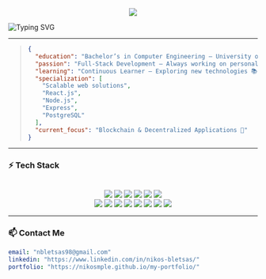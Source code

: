 <div align="center">
  <img src="https://capsule-render.vercel.app/api?text=Welcome%20to%20My%20GitHub!&animation=fadeIn&type=waving&color=gradient&fontColor=white&height=180&fontSize=35" />
</div>

![Typing SVG](https://readme-typing-svg.herokuapp.com?font=Fira+Code&pause=800&color=F7B93E&width=550&lines=Hey%2C+I'm+Nikos+Bletsas!+👋;Full-Stack+Developer+%7C+Blockchain+Enthusiast;Always+Learning+and+Building!🚀)  

---

> ```json
> {
>   "education": "Bachelor’s in Computer Engineering – University of Thessaly 🎓",
>   "passion": "Full-Stack Development – Always working on personal projects 🚀",
>   "learning": "Continuous Learner – Exploring new technologies 📚",
>   "specialization": [
>     "Scalable web solutions",
>     "React.js",
>     "Node.js",
>     "Express",
>     "PostgreSQL"
>   ],
>   "current_focus": "Blockchain & Decentralized Applications 🔗"
> }
> ```

---

### ⚡ Tech Stack  
<div align="center">
  <br>
  <img src="https://img.shields.io/badge/javascript-F7DF1E?style=for-the-badge&logo=javascript&logoColor=black"/>
  <img src="https://img.shields.io/badge/python-3776AB?style=for-the-badge&logo=python&logoColor=white"/>
  <img src="https://img.shields.io/badge/Solidity-363636?style=for-the-badge&logo=solidity&logoColor=white"/>  
  <img src="https://img.shields.io/badge/html5-E34F26?style=for-the-badge&logo=html5&logoColor=white"/>
  <img src="https://img.shields.io/badge/css3-1572B6?style=for-the-badge&logo=css3&logoColor=white"/>
  <img src="https://img.shields.io/badge/tailwindcss-06B6D4?style=for-the-badge&logo=tailwindcss&logoColor=white"/>
  <br>
  <img src="https://img.shields.io/badge/react-61DAFB?style=for-the-badge&logo=react&logoColor=black"/>  
  <img src="https://img.shields.io/badge/node.js-339933?style=for-the-badge&logo=node.js&logoColor=white"/>
  <img src="https://img.shields.io/badge/express.js-000000?style=for-the-badge&logo=express&logoColor=white"/>
  <img src="https://img.shields.io/badge/flask-000000?style=for-the-badge&logo=flask&logoColor=white"/>    
  <img src="https://img.shields.io/badge/MongoDB-4EA94B?style=for-the-badge&logo=mongodb&logoColor=white"/>
  <img src="https://img.shields.io/badge/postgresql-336791?style=for-the-badge&logo=postgresql&logoColor=white"/>
  <img src="https://img.shields.io/badge/git-F05032?style=for-the-badge&logo=git&logoColor=white"/>
  <img src="https://img.shields.io/badge/postman-FF6C37?style=for-the-badge&logo=postman&logoColor=white"/>
</div>

---

### 📫 Contact Me  

```yaml
email: "nbletsas98@gmail.com"
linkedin: "https://www.linkedin.com/in/nikos-bletsas/"
portfolio: "https://nikosmple.github.io/my-portfolio/"
